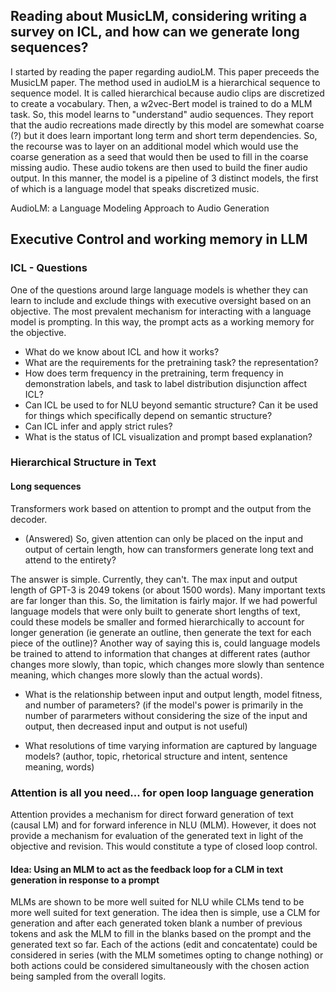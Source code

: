 ## Reading about MusicLM, considering writing a survey on ICL, and how can we generate long sequences?

I started by reading the paper regarding audioLM. This paper preceeds the MusicLM paper. The method used in audioLM is a hierarchical sequence to sequence model. It is called hierarchical because audio clips are discretized to create a vocabulary. Then, a w2vec-Bert model is trained to do a MLM task. So, this model learns to "understand" audio sequences. They report that the audio recreations made directly by this model are somewhat coarse (?) but it does learn important long term and short term dependencies. So, the recourse was to layer on an additional model which would use the coarse generation as a seed that would then be used to fill in the coarse missing audio. These audio tokens are then used to build the finer audio output. In this manner, the model is a pipeline of 3 distinct models, the first of which is a language model that speaks discretized music.

AudioLM: a Language Modeling Approach to Audio Generation





## Executive Control and working memory in LLM

### ICL - Questions 

One of the questions around large language models is whether they can learn to include and exclude things with executive oversight based on an objective. The most prevalent mechanism for interacting with a language model is prompting. In this way, the prompt acts as a working memory for the objective. 

- What do we know about ICL and how it works?
- What are the requirements for the pretraining task? the representation? 
- How does term frequency in the pretraining, term frequency in demonstration labels, and task to label distribution disjunction affect ICL?
- Can ICL be used to for NLU beyond semantic structure? Can it be used for things which specifically depend on semantic structure? 
- Can ICL infer and apply strict rules?
- What is the status of ICL visualization and prompt based explanation?



### Hierarchical Structure in Text 


#### Long sequences 

Transformers work based on attention to prompt and the output from the decoder. 

- (Answered) So, given attention can only be placed on the input and output of certain length, how can transformers generate long text and attend to the entirety?

The answer is simple. Currently, they can't. The max input and output length of GPT-3 is 2049 tokens (or about 1500 words). Many important texts are far longer than this. So, the limitation is fairly major. If we had powerful language models that were only built to generate short lengths of text, could these models be smaller and formed hierarchically to account for longer generation (ie generate an outline, then generate the text for each piece of the outline)? Another way of saying this is, could language models be trained to attend to information that changes at different rates (author changes more slowly, than topic, which changes more slowly than sentence meaning, which changes more slowly than the actual words).

- What is the relationship between input and output length, model fitness, and number of parameters? (if the model's power is primarily in the number of pararmeters without considering the size of the input and output, then decreased input and output is not useful)

- What resolutions of time varying information are captured by language models? (author, topic, rhetorical structure and intent, sentence meaning, words)



### Attention is all you need... for open loop language generation

Attention provides a mechanism for direct forward generation of text (causal LM) and for forward inference in NLU (MLM). However, it does not provide a mechanism for evaluation of the generated text in light of the objective and revision. This would constitute a type of closed loop control. 

#### Idea: Using an MLM to act as the feedback loop for a CLM in text generation in response to a prompt

MLMs are shown to be more well suited for NLU while CLMs tend to be more well suited for text generation. The idea then is simple, use a CLM for generation and after each generated token blank a number of previous tokens and ask the MLM to fill in the blanks based on the prompt and the generated text so far. Each of the actions (edit and concatentate) could be considered in series (with the MLM sometimes opting to change nothing) or both actions could be considered simultaneously with the chosen action being sampled from the overall logits.   


